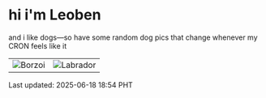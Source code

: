 # hi i'm Leoben

and i like dogs—so have some random dog pics that change whenever my CRON feels like it

|  |  |
|--------|----------|
| ![Borzoi](https://random-dog-vercel.vercel.app/api/random-borzoi?v=1750244098) | ![Labrador](https://random-dog-vercel.vercel.app/api/random-labrador?v=1750244098) |

Last updated: 2025-06-18 18:54 PHT
